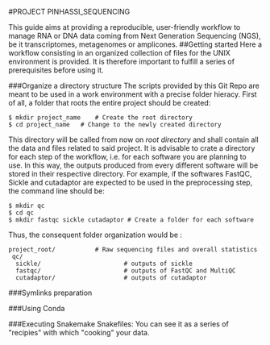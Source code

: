 #PROJECT PINHASSI_SEQUENCING

This guide aims at providing a reproducible, user-friendly workflow to manage RNA or DNA data coming from Next Generation Sequencing (NGS), be it transcriptomes, metagenomes or amplicones.
##Getting started
Here a workflow consisting in an organized collection of files for the UNIX environment is provided. It is therefore important to fulfill a series of prerequisites before using it. 

###Organize a directory structure
The scripts provided by this Git Repo are meant to be used in a work environment with a precise folder hieracy. First of all, a folder that roots the entire project should be created:
```
$ mkdir project_name	# Create the root directory
$ cd project_name	# Change to the newly created directory
```
This directory will be called from now on _root directory_ and shall contain all the data and files related to said project. It is advisable to crate a directory for each step of the workflow, i.e. for each software you are planning to use. In this way, the outputs produced from every different software will be stored in their respective directory. For example, if the softwares FastQC, Sickle and cutadaptor are expected to be used in the preprocessing step, 
the command line should be:
```
$ mkdir qc
$ cd qc
$ mkdir fastqc sickle cutadaptor # Create a folder for each software
```

Thus, the consequent folder organization would be :
```
project_root/			# Raw sequencing files and overall statistics
 qc/                            
  sickle/                       # outputs of sickle
  fastqc/                       # outputs of FastQC and MultiQC
  cutadaptor/                   # outputs of cutadaptor
``` 

###Symlinks preparation

###Using Conda

###Executing Snakemake
Snakefiles: You can see it as a series of "recipies" with which "cooking" your data.

